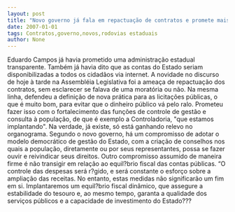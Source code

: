 ```yaml
---
layout: post
title: "Novo governo já fala em repactuação de contratos e promete mais rigor com as licitações estaduais"
date: 2007-01-01
tags: Contratos,governo,novos,rodovias estaduais
author: None
---
```

Eduardo Campos já havia prometido uma administração estadual transparente.
Também já havia dito que as contas do Estado seriam disponibilizadas a todos os cidadãos via internet. 
A novidade no discurso de hoje à tarde na Assembléia Legislativa foi a ameaça de repactuação dos contratos, sem esclarecer se falava de uma moratória ou não.
Na mesma linha, defendeu a definição de nova prática para as licitações públicas, o que é muito bom, para evitar que o dinheiro público vá pelo ralo.
Prometeu fazer isso com o fortalecimento das funções de controle de gestão e consulta à população, de que é exemplo a Controladoria, \"que estamos implantando\". Na verdade, já existe, só está ganhando relevo no organograma.
Segundo o novo governo, há um compromisso de adotar o modelo democrático de gestão do Estado, com a criação de conselhos nos quais a população, diretamente ou por seus representantes, possa se fazer ouvir e reivindicar seus direitos.
Outro compromisso assumido de maneira firme é não transigir em relação ao equil?brio fiscal das contas públicas. 
“O controle das despesas será r?gido, e será constante o esforço sobre a ampliação das receitas. No entanto, estas medidas não significarão um fim em si. Implantaremos um equil?brio fiscal dinâmico, que assegure a estabilidade do tesouro e, ao mesmo tempo, garanta a qualidade dos serviços públicos e a capacidade de investimento do Estado??? 